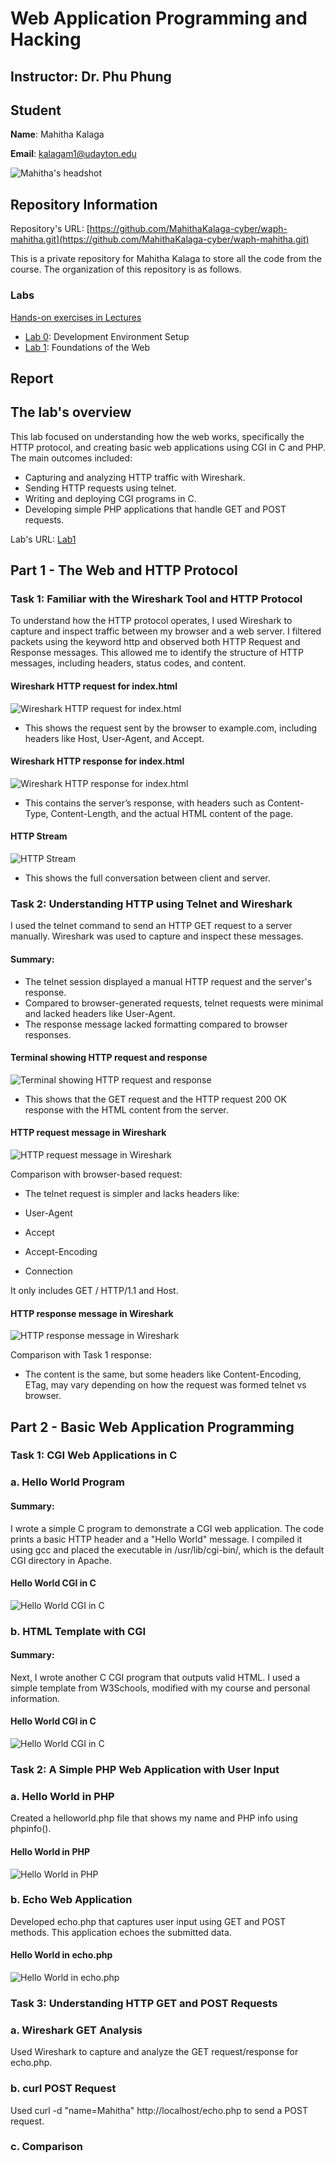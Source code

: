 # Web Application Programming and Hacking

## Instructor: Dr. Phu Phung

## Student

**Name**: Mahitha Kalaga

**Email**: [kalagam1@udayton.edu](kalagam1@udayton.edu)

![Mahitha's headshot](../../images/mahi.jpeg)

## Repository Information

Repository's URL: [https://github.com/MahithaKalaga-cyber/waph-mahitha.git](https://github.com/MahithaKalaga-cyber/waph-mahitha.git)

This is a private repository for Mahitha Kalaga to store all the code from the course. The organization of this repository is as follows.

### Labs

[Hands-on exercises in Lectures](labs)

- [Lab 0](labs/lab0): Development Environment Setup
- [Lab 1](labs/lab1): Foundations of the Web

## Report

## The lab's overview

This lab focused on understanding how the web works, specifically the HTTP protocol, and creating basic web applications using CGI in C and PHP. The main outcomes included:

 - Capturing and analyzing HTTP traffic with Wireshark.
 - Sending HTTP requests using telnet.
 - Writing and deploying CGI programs in C.
 - Developing simple PHP applications that handle GET and POST requests.

Lab's URL: [Lab1](https://github.com/MahithaKalaga-cyber/waph-mahitha/tree/main/labs/lab1)

## Part 1 - The Web and HTTP Protocol

### Task 1: Familiar with the Wireshark Tool and HTTP Protocol

To understand how the HTTP protocol operates, I used Wireshark to capture and inspect traffic between my browser and a web server. I filtered packets using the keyword http and observed both HTTP Request and Response messages. This allowed me to identify the structure of HTTP messages, including headers, status codes, and content.

#### Wireshark HTTP request for index.html 
![Wireshark HTTP request for index.html](../../images/1.1.1.jpeg) 

 - This shows the request sent by the browser to example.com, including headers like Host, User-Agent, and Accept.

#### Wireshark HTTP response for index.html
![Wireshark HTTP response for index.html](../../images/1.1.2.jpeg)

 - This contains the server’s response, with headers such as Content-Type, Content-Length, and the actual HTML content of the page.

#### HTTP Stream 
![HTTP Stream](../../images/1.1.3.jpeg)

 - This shows the full conversation between client and server.

### Task 2: Understanding HTTP using Telnet and Wireshark

I used the telnet command to send an HTTP GET request to a server manually. Wireshark was used to capture and inspect these messages.

#### Summary:

 - The telnet session displayed a manual HTTP request and the server's response.
 - Compared to browser-generated requests, telnet requests were minimal and lacked headers like User-Agent.
 - The response message lacked formatting compared to browser responses.

#### Terminal showing HTTP request and response 
![Terminal showing HTTP request and response](../../images/1.2.1.jpeg)

 - This shows that the GET request and the HTTP request 200 OK response with the HTML content from the server. 

#### HTTP request message in Wireshark 
![HTTP request message in Wireshark](../../images/1.2.2.jpeg)

Comparison with browser-based request:

 - The telnet request is simpler and lacks headers like:

  - User-Agent
  - Accept
  - Accept-Encoding
  - Connection

It only includes GET / HTTP/1.1 and Host.

#### HTTP response message in Wireshark 
![HTTP response message in Wireshark](../../images/1.2.3.jpeg)

Comparison with Task 1 response:

 - The content is the same, but some headers like Content-Encoding, ETag,  may vary depending on how the request was formed telnet vs browser.

## Part 2 - Basic Web Application Programming

### Task 1: CGI Web Applications in C

### a. Hello World Program

#### Summary:

I wrote a simple C program to demonstrate a CGI web application. The code prints a basic HTTP header and a "Hello World" message. I compiled it using gcc and placed the executable in /usr/lib/cgi-bin/, which is the default CGI directory in Apache.

#### Hello World CGI in C  
![Hello World CGI in C](../../images/2.1.1.jpeg)

### b. HTML Template with CGI

#### Summary:

Next, I wrote another C CGI program that outputs valid HTML. I used a simple template from W3Schools, modified with my course and personal information.

#### Hello World CGI in C  
![Hello World CGI in C](../../images/2.1.2.jpeg)

### Task 2: A Simple PHP Web Application with User Input

### a. Hello World in PHP

Created a helloworld.php file that shows my name and PHP info using phpinfo().

#### Hello World in PHP 
![Hello World in PHP](../../images/2.2.1.jpeg)

### b. Echo Web Application

Developed echo.php that captures user input using GET and POST methods. This application echoes the submitted data.

#### Hello World in echo.php  
![Hello World in echo.php](../../images/2.2.2.jpeg)

### Task 3: Understanding HTTP GET and POST Requests

### a. Wireshark GET Analysis

Used Wireshark to capture and analyze the GET request/response for echo.php.

### b. curl POST Request

Used curl -d "name=Mahitha" http://localhost/echo.php to send a POST request.

### c. Comparison




